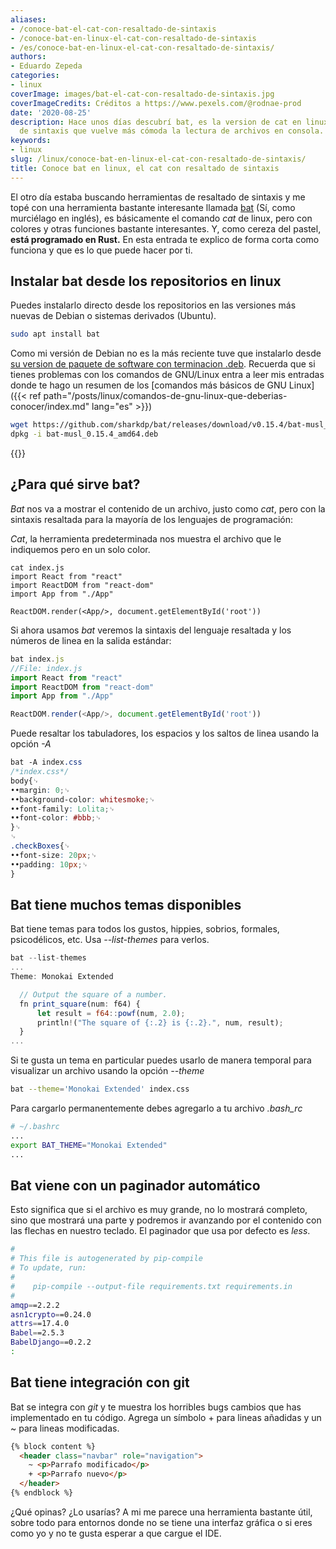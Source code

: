 ```yaml
---
aliases:
- /conoce-bat-el-cat-con-resaltado-de-sintaxis
- /conoce-bat-en-linux-el-cat-con-resaltado-de-sintaxis
- /es/conoce-bat-en-linux-el-cat-con-resaltado-de-sintaxis/
authors:
- Eduardo Zepeda
categories:
- linux
coverImage: images/bat-el-cat-con-resaltado-de-sintaxis.jpg
coverImageCredits: Créditos a https://www.pexels.com/@rodnae-prod
date: '2020-08-25'
description: Hace unos días descubrí bat, es la version de cat en linux con resaltado
  de sintaxis que vuelve más cómoda la lectura de archivos en consola.
keywords:
- linux
slug: /linux/conoce-bat-en-linux-el-cat-con-resaltado-de-sintaxis/
title: Conoce bat en linux, el cat con resaltado de sintaxis
---
```


El otro día estaba buscando herramientas de resaltado de sintaxis y me topé con una herramienta bastante interesante llamada [bat](https://github.com/sharkdp/bat#?) (Sí, como murciélago en inglés), es básicamente el comando _cat_ de linux, pero con colores y otras funciones bastante interesantes. Y, como cereza del pastel, **está programado en Rust.** En esta entrada te explico de forma corta como funciona y que es lo que puede hacer por ti.

## Instalar bat desde los repositorios en linux

Puedes instalarlo directo desde los repositorios en las versiones más nuevas de Debian o sistemas derivados (Ubuntu).

```bash
sudo apt install bat
```

Como mi versión de Debian no es la más reciente tuve que instalarlo desde [su version de paquete de software con terminacion .deb](https://github.com/sharkdp/bat/releases#?). Recuerda que si tienes problemas con los comandos de GNU/Linux entra a leer mis entradas donde te hago un resumen de los [comandos más básicos de GNU Linux]({{< ref path="/posts/linux/comandos-de-gnu-linux-que-deberias-conocer/index.md" lang="es" >}})

```bash
wget https://github.com/sharkdp/bat/releases/download/v0.15.4/bat-musl_0.15.4_amd64.deb
dpkg -i bat-musl_0.15.4_amd64.deb
```

{{<ad>}}

## ¿Para qué sirve bat?

_Bat_ nos va a mostrar el contenido de un archivo, justo como _cat_, pero con la sintaxis resaltada para la mayoría de los lenguajes de programación:

_Cat_, la herramienta predeterminada nos muestra el archivo que le indiquemos pero en un solo color.

```
cat index.js
import React from "react"
import ReactDOM from "react-dom"
import App from "./App"

ReactDOM.render(<App/>, document.getElementById('root'))
```

Si ahora usamos _bat_ veremos la sintaxis del lenguaje resaltada y los números de linea en la salida estándar:

```javascript
bat index.js
//File: index.js
import React from "react"
import ReactDOM from "react-dom"
import App from "./App"

ReactDOM.render(<App/>, document.getElementById('root'))
```

Puede resaltar los tabuladores, los espacios y los saltos de linea usando la opción _\-A_

```css
bat -A index.css
/*index.css*/
body{␊
••margin: 0;␊
••background-color: whitesmoke;␊
••font-family: Lolita;␊
••font-color: #bbb;␊
}␊
␊
.checkBoxes{␊
••font-size: 20px;␊
••padding: 10px;␊
}
```

## Bat tiene muchos temas disponibles

Bat tiene temas para todos los gustos, hippies, sobrios, formales, psicodélicos, etc. Usa _\--list-themes_ para verlos.

```javascript
bat --list-themes
...
Theme: Monokai Extended

  // Output the square of a number.
  fn print_square(num: f64) {
      let result = f64::powf(num, 2.0);
      println!("The square of {:.2} is {:.2}.", num, result);
  }
...
```

Si te gusta un tema en particular puedes usarlo de manera temporal para visualizar un archivo usando la opción _\--theme_

```bash
bat --theme='Monokai Extended' index.css
```

Para cargarlo permanentemente debes agregarlo a tu archivo _.bash\_rc_

```bash
# ~/.bashrc
...
export BAT_THEME="Monokai Extended"
...
```

## Bat viene con un paginador automático

Esto significa que si el archivo es muy grande, no lo mostrará completo, sino que mostrará una parte y podremos ir avanzando por el contenido con las flechas en nuestro teclado. El paginador que usa por defecto es _less_.

```bash
#
# This file is autogenerated by pip-compile
# To update, run:
#
#    pip-compile --output-file requirements.txt requirements.in
#
amqp==2.2.2
asn1crypto==0.24.0
attrs==17.4.0
Babel==2.5.3
BabelDjango==0.2.2
:
```

## Bat tiene integración con git

Bat se integra con _git_ y te muestra los horribles bugs cambios que has implementado en tu código. Agrega un símbolo + para lineas añadidas y un ~ para lineas modificadas.

```html
{% block content %}
  <header class="navbar" role="navigation">
    ~ <p>Parrafo modificado</p>
    + <p>Parrafo nuevo</p>
  </header>
{% endblock %}
```

¿Qué opinas? ¿Lo usarías? A mi me parece una herramienta bastante útil, sobre todo para entornos donde no se tiene una interfaz gráfica o si eres como yo y no te gusta esperar a que cargue el IDE.